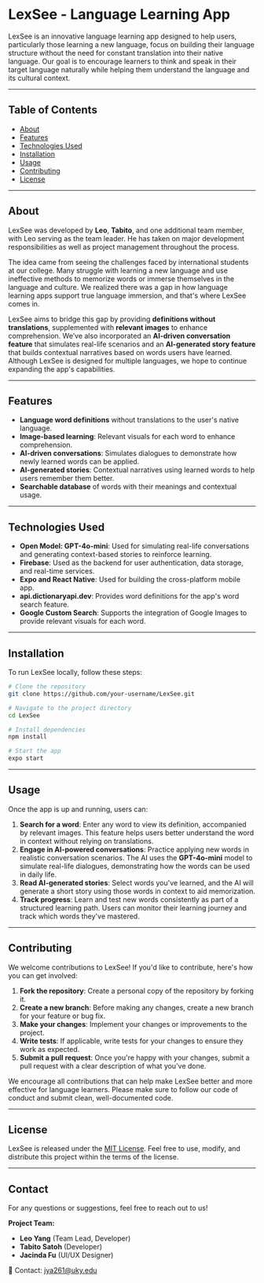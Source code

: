 # LexSee - Language Learning App

LexSee is an innovative language learning app designed to help users, particularly those learning a new language, focus on building their language structure without the need for constant translation into their native language. Our goal is to encourage learners to think and speak in their target language naturally while helping them understand the language and its cultural context.

---

## Table of Contents

- [About](#about)
- [Features](#features)
- [Technologies Used](#technologies-used)
- [Installation](#installation)
- [Usage](#usage)
- [Contributing](#contributing)
- [License](#license)

---

## About

LexSee was developed by **Leo**, **Tabito**, and one additional team member, with Leo serving as the team leader. He has taken on major development responsibilities as well as project management throughout the process. 

The idea came from seeing the challenges faced by international students at our college. Many struggle with learning a new language and use ineffective methods to memorize words or immerse themselves in the language and culture. We realized there was a gap in how language learning apps support true language immersion, and that's where LexSee comes in.

LexSee aims to bridge this gap by providing **definitions without translations**, supplemented with **relevant images** to enhance comprehension. We’ve also incorporated an **AI-driven conversation feature** that simulates real-life scenarios and an **AI-generated story feature** that builds contextual narratives based on words users have learned. Although LexSee is designed for multiple languages, we hope to continue expanding the app's capabilities.

---

## Features

- **Language word definitions** without translations to the user's native language.
- **Image-based learning**: Relevant visuals for each word to enhance comprehension.
- **AI-driven conversations**: Simulates dialogues to demonstrate how newly learned words can be applied.
- **AI-generated stories**: Contextual narratives using learned words to help users remember them better.
- **Searchable database** of words with their meanings and contextual usage.

---

## Technologies Used

- **Open Model: GPT-4o-mini**: Used for simulating real-life conversations and generating context-based stories to reinforce learning.
- **Firebase**: Used as the backend for user authentication, data storage, and real-time services.
- **Expo and React Native**: Used for building the cross-platform mobile app.
- **api.dictionaryapi.dev**: Provides word definitions for the app's word search feature.
- **Google Custom Search**: Supports the integration of Google Images to provide relevant visuals for each word.

---

## Installation

To run LexSee locally, follow these steps:

```sh
# Clone the repository
git clone https://github.com/your-username/LexSee.git

# Navigate to the project directory
cd LexSee

# Install dependencies
npm install

# Start the app
expo start
```

---

## Usage

Once the app is up and running, users can:

1. **Search for a word**: Enter any word to view its definition, accompanied by relevant images. This feature helps users better understand the word in context without relying on translations.
2. **Engage in AI-powered conversations**: Practice applying new words in realistic conversation scenarios. The AI uses the **GPT-4o-mini** model to simulate real-life dialogues, demonstrating how the words can be used in daily life.
3. **Read AI-generated stories**: Select words you've learned, and the AI will generate a short story using those words in context to aid memorization.
4. **Track progress**: Learn and test new words consistently as part of a structured learning path. Users can monitor their learning journey and track which words they've mastered.

---

## Contributing

We welcome contributions to LexSee! If you'd like to contribute, here's how you can get involved:

1. **Fork the repository**: Create a personal copy of the repository by forking it.
2. **Create a new branch**: Before making any changes, create a new branch for your feature or bug fix.
3. **Make your changes**: Implement your changes or improvements to the project.
4. **Write tests**: If applicable, write tests for your changes to ensure they work as expected.
5. **Submit a pull request**: Once you're happy with your changes, submit a pull request with a clear description of what you've done.

We encourage all contributions that can help make LexSee better and more effective for language learners. Please make sure to follow our code of conduct and submit clean, well-documented code.

---

## License

LexSee is released under the [MIT License](LICENSE). Feel free to use, modify, and distribute this project within the terms of the license.

---

## Contact

For any questions or suggestions, feel free to reach out to us!

**Project Team:**
- **Leo Yang** (Team Lead, Developer)
- **Tabito Satoh** (Developer)
- **Jacinda Fu** (UI/UX Designer)

📧 Contact: jya261@uky.edu
